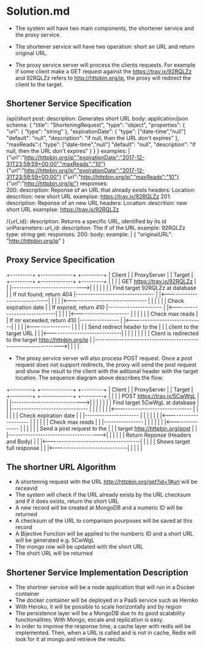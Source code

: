# Solution.md

- The system will have two main components, the shortener service and the proxy service.

- The shortener service will have two operation: short an URL and return original URL.

- The proxy service server will process the clients requests. For example if some client make a GET request against the https://trav.ix/92RQLZz and 92RQLZz refers to http://httpbin.org/ip, the proxy will redirect the client to the target. 

## Shortener Service Specification

/api/short
  post:
  	description: Generates short URL
  	body:
  	  application/json
        schema: { 
	      "title": "ShorteningRequest",
	      "type": "object",
	      "properties": {
	        "url": { 
	          "type": "string"
	         },
	         "expirationDate": {
	           "type": ["date-time","null"]
	           "default": "null",
	        	 "description": "if null, then the URL don't expires"
	         },
	         "maxReads":{
	           "type": ["date-time","null"]
	        	 "default": "null",
	        	 "description": "if null, then the URL don't expires"
	         }
	      }
	    }
	    examples: |
	      {"url":"http://httpbin.org/ip","expirationDate":"2017-12-31T23:59:59+00:00","maxReads":"10"}
	      {"url":"http://httpbin.org/ip","expirationDate":"2017-12-31T23:59:59+00:00"}
	      {"url":"http://httpbin.org/ip","maxReads":"10"}
	      {"url":"http://httpbin.org/ip"}
	responses:	  
      200:
        description: Reponse of an URL that already exists
        headers:
          Location: 
          	descrition: new short URL
          	examplse: https://trav.ix/92RQLZz
      201:
	    description: Reponse of an new URL
        headers:
          Location: 
          	descrition: new short URL
          	examplse: https://trav.ix/92RQLZz

  /{url_id}:
    description: Returns a specific URL, identified by its id
    uriParameters:
      url_id:
        description: The if of the URL
        example: 92RQLZz
        type: string
    get:
      responses:
        200:
          body:
            example: |
              {
                "originalURL": "http://httpbin.org/ip"
              }

## Proxy Service Specification

+---------+                  +-------------+                      +---------+
| Client  |                  | ProxyServer |                      | Target  |
+---------+                  +-------------+                      +---------+
     |                              |                                  |
     | GET https://trav.ix/92RQLZz  |                                  |
     |----------------------------->|                                  |
     |                              |                                  |
     |                              | Find target 92RQLZz at database  |
     |     If not found, return 404 |--------------------------------  |
     |<-----------------------------|                               |  |
     |                              |<-------------------------------  |
     |                              |                                  |
     |                              | Check expiration date            |
     |       If expired, return 410 |----------------------            |
     |<-----------------------------|                     |            |
     |                              |<---------------------            |
     |                              |                                  |
     |                              | Check max reads                  |
     |   If mr exceeded, return 410 |----------------                  |
     |<-----------------------------|               |                  |
     |                              |<---------------                  |
     |                              |                                  |
     |  Send redirect header to the |                                  |
     |  client to the target URL    |                                  |
     |<-----------------------------|                                  |
     |                              |                                  |
     |                              |                                  |
     |  Client is redirected to the target http://httpbin.org/ip       |
     |---------------------------------------------------------------->|
     |                              |                                  |

- The proxy service server will also process POST request. Once a post request does not support redirects, the proxy will send the post request and show the result to the client with the aditional header with the target location. The sequence diagram above describes the flow:

+---------+                  +-------------+                          +---------+
| Client  |                  | ProxyServer |                          | Target  |
+---------+                  +-------------+                          +---------+
     |                              |                                      |
     | POST https://trav.ix/5CwWgL  |                                      |
     |----------------------------->|                                      |
     |                              |                                      |
     |                              | Find target 5CwWgL at database       |
     |                              |-------------------------------       |
     |                              |                              |       |
     |                              |<------------------------------       |
     |                              |                                      |
     |                              | Check expiration date                |
     |                              |----------------------                |
     |                              |                     |                |
     |                              |<---------------------                |
     |                              |                                      |
     |                              | Check max reads                      |
     |                              |----------------                      |
     |                              |               |                      |
     |                              |<---------------                      |
     |                              |                                      |
     |                              | Send a post request to the           |
     |                              | target http://httpbin.org/post       |
     |                              |------------------------------------->|
     |                              |                                      |
     |                              |    Return Reponse (Headers and Body) |
     |                              |<-------------------------------------|
     |                              |                                      |
     |   Shows target full response |                                      |
     |<-----------------------------|                                      |
     |                              |                                      |

## The shortner URL Algorithm

- A shortennig request with the URL http://httpbin.org/get?id=1#url will be receavid
- The system will check if the URL already exists by the URL checksum and if it does exists, return the short URL
- A new record will be created at MongoDB and a numeric ID will be returned 
- A checksum of the URL to comparison pourposes will be saved at this record
- A Bijective Function will be applied to the numberic ID and a short URL will be generated e.g. 5CwWgL
- The mongo row will be updated with the short URL
- The short URL will be returned

## Shortener Service Implementation Description

- The shortner service will be a node application that will run in a Docker container
- The docker container will be deployed in a PaaS service such as Heroko
- With Heroku, it will be possible to scale horizontally and by region
- The persistence layer will be a MongoDB due to its good scalability functionalities. With Mongo, escale and replication is easy.
- In order to improve the response time, a cache layer with redis will be implemented. Then, when a URL is called and is not in cache, Redis will look for it at mongo and retrieve the results.